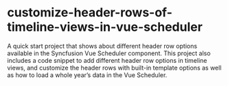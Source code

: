 # customize-header-rows-of-timeline-views-in-vue-scheduler
A quick start project that shows about different header row options available in the Syncfusion Vue Scheduler component. This project also includes a code snippet to add different header row options in timeline views, and customize the header rows with built-in template options as well as how to load a whole year’s data in the Vue Scheduler.
